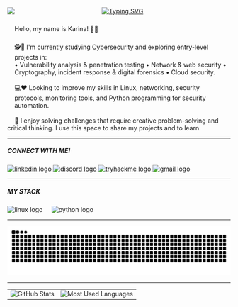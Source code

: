 <div align="center">
  <a href="https://git.io/typing-svg">
    <img src="https://readme-typing-svg.demolab.com?font=Fira+Code&weight=500&size=22&pause=1000&color=FF00F6&center=true&vCenter=true&random=false&width=524&lines=%E2%8A%B9+Welcome+to+my+profile+%CB%99%E1%B5%95%CB%99+%E2%8A%B9+" alt="Typing SVG">
  </a>

  <img align="left" height="250" src="https://media4.giphy.com/media/v1.Y2lkPTc5MGI3NjExY3EyMHg3eXA1YmMwYzF3bGV3Nnp6ZW4xZnl6MDdnM2xiOWM5ZW4zciZlcD12MV9pbnRlcm5hbF9naWZfYnlfaWQmY3Q9Zw/a7VbqJo5D3dbYqzuOk/giphy.gif"  />
</div>

###

Hello, my name is Karina! 👋😊

###

<p align="left">🕵️📝 I'm currently studying Cybersecurity and exploring entry-level projects in: <br>
• Vulnerability analysis & penetration testing • Network & web security • Cryptography, incident response & digital forensics • Cloud security.<br><br>
💻❤️ Looking to improve my skills in Linux, networking, security protocols, monitoring tools, and Python programming for security automation.<br><br>
🌟 I enjoy solving challenges that require creative problem-solving and critical thinking. I use this space to share my projects and to learn.</p>

---

<h5 align="left">CONNECT WITH ME!</h5>

<div align="left">
  <!-- LinkedIn -->
  <a href="https://www.linkedin.com/in/karina-oliveira-silva-cyber96/?locale=pt_BR" target="_blank" rel="noopener noreferrer">
    <img src="https://img.shields.io/static/v1?message=LinkedIn&logo=linkedin&label=&color=0077B5&logoColor=white&labelColor=&style=flat" height="30" alt="linkedin logo" />
  </a>

  <!-- Discord -->
  <a href="http://discord.gg/992ZHCcQ" target="_blank" rel="noopener noreferrer">
    <img src="https://img.shields.io/static/v1?message=Discord&logo=discord&label=&color=7289DA&logoColor=white&labelColor=&style=flat" height="30" alt="discord logo" />
  </a>

  <!-- TryHackMe -->
  <a href="https://tryhackme.com/p/karinaest.oliveira" target="_blank" rel="noopener noreferrer">
    <img src="https://img.shields.io/static/v1?message=TryHackMe&logo=tryhackme&label=&color=88cc14&logoColor=white&labelColor=&style=flat" height="30" alt="tryhackme logo" />
  </a>

  <!-- Gmail (abre janela de nova mensagem no Gmail) -->
  <a href="https://mail.google.com/mail/?view=cm&fs=1&to=karinadeoliveira96s@gmail.com" target="_blank" rel="noopener noreferrer">
    <img src="https://img.shields.io/static/v1?message=Gmail&logo=gmail&label=&color=D14836&logoColor=white&labelColor=&style=flat" height="30" alt="gmail logo" />
  </a>
</div>

---

<h5 align="left">MY STACK</h5>

<div align="left">
  <img src="https://cdn.jsdelivr.net/gh/devicons/devicon/icons/linux/linux-original.svg" height="50" alt="linux logo" />
  <img width="12" />
  <img src="https://cdn.jsdelivr.net/gh/devicons/devicon/icons/python/python-original.svg" height="50" alt="python logo" />
</div>

---

<img src="https://raw.githubusercontent.com/Kaoliveiras/Kaoliveiras/output/snake.svg" alt="Snake animation" />

---

<table>
  <tr>
    <td>
      <img src="https://github-readme-stats.vercel.app/api?username=Kaoliveiras&hide_title=false&hide_rank=false&show_icons=true&include_all_commits=true&count_private=true&disable_animations=false&theme=dracula&locale=en&hide_border=false&order=1&border_color=561760" height="150" alt="GitHub Stats" />
    </td>
    <td>
      <img src="https://github-readme-stats.vercel.app/api/top-langs/?username=Kaoliveiras&line_height=10&card_width=290&layout=compact&hide_title=false&count_private=true&langs_count=4&show_icons=true&theme=dracula&hide=html,scss,less&text_color=8B8B8B&border_radius=3&border_color=561760" height="150" alt="Most Used Languages" />
    </td>
  </tr>
</table>
